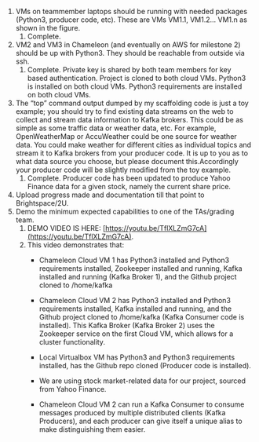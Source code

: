 1. VMs on teammember laptops should be running with needed packages (Python3, producer code, etc). These are VMs VM1.1, VM1.2... VM1.n as shown in the figure.
   1. Complete.
2. VM2 and VM3 in Chameleon (and eventually on AWS for milestone 2) should be up with Python3. They should be reachable from outside via ssh.
   1. Complete. Private key is shared by both team members for key based authentication. Project is cloned to both cloud VMs. Python3 is installed on both cloud VMs. Python3 requirements are installed on both cloud VMs.
3. The “top” command output dumped by my scaffolding code is just a toy example; you should try to find existing data streams on the web to collect and stream data information to Kafka brokers. This could be as simple as some traffic data or weather data, etc. For example, OpenWeatherMap or AccuWeather could be one source for weather data. You could make weather for different cities as individual topics and stream it to Kafka brokers from your producer code. It is up to you as to what data source you choose, but please document this.Accordingly your producer code will be slightly modified from the toy example.
   1. Complete. Producer code has been updated to produce Yahoo Finance data for a given stock, namely the current share price.
4. Upload progress made and documentation till that point to Brightspace/2U.
5. Demo the minimum expected capabilities to one of the TAs/grading team.
   1. DEMO VIDEO IS HERE: [https://youtu.be/TflXLZmG7cA](https://youtu.be/TflXLZmG7cA).
   2. This video demonstrates that:
      - Chameleon Cloud VM 1 has Python3 installed and Python3 requirements installed, Zookeeper installed and running, Kafka installed and running (Kafka Broker 1), and the Github project cloned to /home/kafka
      - Chameleon Cloud VM 2  has Python3 installed and Python3 requirements installed, Kafka installed and running, and the Github project cloned to /home/kafka (Kafka Consumer code is installed). This Kafka Broker (Kafka Broker 2) uses the Zookeeper service on the first Cloud VM, which allows for a cluster functionality.
      - Local Virtualbox VM has Python3 and Python3 requirements installed, has the Github repo cloned (Producer code is installed).
      - We are using stock market-related data for our project, sourced from Yahoo Finance.

      - Chameleon Cloud VM 2 can run a Kafka Consumer to consume messages produced by multiple distributed clients (Kafka Producers), and each producer can give itself a unique alias to make distinguishing them easier.